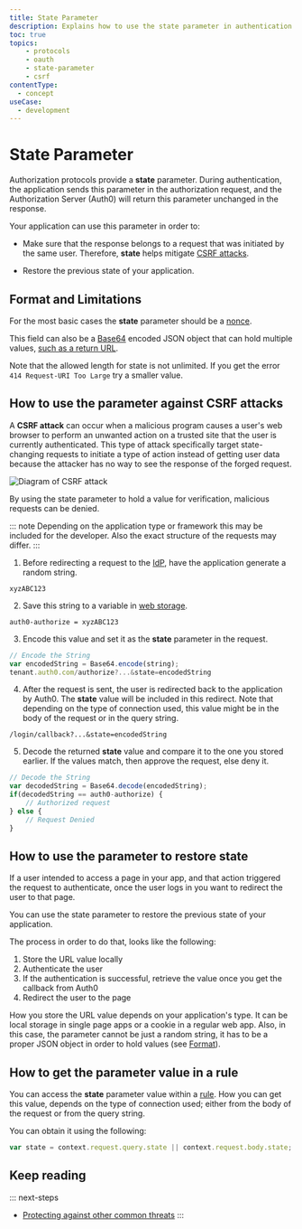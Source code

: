 ```yaml
---
title: State Parameter
description: Explains how to use the state parameter in authentication requests to help prevent CSRF attacks and restore state
toc: true
topics:
    - protocols
    - oauth
    - state-parameter
    - csrf
contentType:
  - concept
useCase:
  - development
---
```


# State Parameter

Authorization protocols provide a **state** parameter. During authentication, the application sends this parameter in the authorization request, and the Authorization Server (Auth0) will return this parameter unchanged in the response.

Your application can use this parameter in order to:

- Make sure that the response belongs to a request that was initiated by the same user. Therefore, **state** helps mitigate [CSRF attacks](https://en.wikipedia.org/wiki/Cross-site_request_forgery).

- Restore the previous state of your application.

## Format and Limitations

For the most basic cases the **state** parameter should be a [nonce](https://en.wikipedia.org/wiki/Cryptographic_nonce). 

This field can also be a [Base64](https://en.wikipedia.org/wiki/Base64) encoded JSON object that can hold multiple values, [such as a return URL](/tutorials/redirecting-users).

Note that the allowed length for state is not unlimited. If you get the error `414 Request-URI Too Large` try a smaller value.

## How to use the parameter against CSRF attacks

A **CSRF attack** can occur when a malicious program causes a user's web browser to perform an unwanted action on a trusted site that the user is currently authenticated. This type of attack specifically target state-changing requests to initiate a type of action instead of getting user data because the attacker has no way to see the response of the forged request.

![Diagram of CSRF attack](/media/articles/protocols/CSRF_Diagram.png)

By using the state parameter to hold a value for verification, malicious requests can be denied.

::: note
Depending on the application type or framework this may be included for the developer. Also the exact structure of the requests may differ.
:::

1. Before redirecting a request to the [IdP](/identityproviders), have the application generate a random string.

```text
xyzABC123
```

2. Save this string to a variable in [web storage](/security/store-tokens#web-storage-local-storage-session-storage-).

```text
auth0-authorize = xyzABC123
```

3. Encode this value and set it as the **state** parameter in the request.

```js
// Encode the String
var encodedString = Base64.encode(string);
tenant.auth0.com/authorize?...&state=encodedString
```

4. After the request is sent, the user is redirected back to the application by Auth0. The **state** value will be included in this redirect. Note that depending on the type of connection used, this value might be in the body of the request or in the query string.

```text
/login/callback?...&state=encodedString
```

5.  Decode the returned **state** value and compare it to the one you stored earlier. If the values match, then approve the request, else deny it.

```js
// Decode the String
var decodedString = Base64.decode(encodedString);
if(decodedString == auth0-authorize) {
	// Authorized request
} else {
	// Request Denied
}
```
## How to use the parameter to restore state

If a user intended to access a page in your app, and that action triggered the request to authenticate, once the user logs in you want to redirect the user to that page.


You can use the state parameter to restore the previous state of your application. 

The process in order to do that, looks like the following:

1. Store the URL value locally
1. Authenticate the user
1. If the authentication is successful, retrieve the value once you get the callback from Auth0
1. Redirect the user to the page

How you store the URL value depends on your application's type. It can be local storage in single page apps or a cookie in a regular web app. Also, in this case, the parameter cannot be just a random string, it has to be a proper JSON object in order to hold values (see [Format](#format)).

## How to get the parameter value in a rule

You can access the **state** parameter value within a [rule](/rules). How you can get this value, depends on the type of connection used; either from the body of the request or from the query string. 

You can obtain it using the following:

```js
var state = context.request.query.state || context.request.body.state;
```

## Keep reading

::: next-steps
* [Protecting against other common threats](/security/common-threats)
:::
